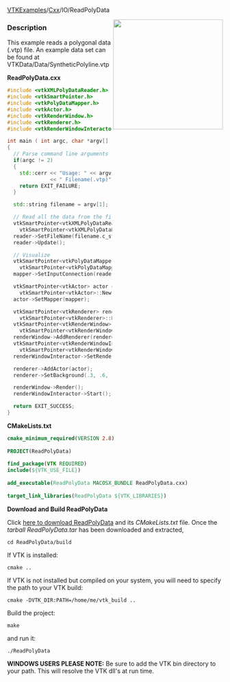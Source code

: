 [VTKExamples](/home/)/[Cxx](/Cxx)/IO/ReadPolyData

<img align="right" src="https://github.com/lorensen/VTKExamples/blob/gh-pages/Testing/Baseline/IO/TestReadPolyData.png?raw=true" width="256" />

### Description
This example reads a polygonal data (.vtp) file.
An example data set can be found at VTKData/Data/SyntheticPolyline.vtp

**ReadPolyData.cxx**
```c++
#include <vtkXMLPolyDataReader.h>
#include <vtkSmartPointer.h>
#include <vtkPolyDataMapper.h>
#include <vtkActor.h>
#include <vtkRenderWindow.h>
#include <vtkRenderer.h>
#include <vtkRenderWindowInteractor.h>

int main ( int argc, char *argv[] )
{
  // Parse command line arguments
  if(argc != 2)
  {
    std::cerr << "Usage: " << argv[0]
              << " Filename(.vtp)" << std::endl;
    return EXIT_FAILURE;
  }

  std::string filename = argv[1];

  // Read all the data from the file
  vtkSmartPointer<vtkXMLPolyDataReader> reader =
    vtkSmartPointer<vtkXMLPolyDataReader>::New();
  reader->SetFileName(filename.c_str());
  reader->Update();

  // Visualize
  vtkSmartPointer<vtkPolyDataMapper> mapper =
    vtkSmartPointer<vtkPolyDataMapper>::New();
  mapper->SetInputConnection(reader->GetOutputPort());

  vtkSmartPointer<vtkActor> actor =
    vtkSmartPointer<vtkActor>::New();
  actor->SetMapper(mapper);

  vtkSmartPointer<vtkRenderer> renderer =
    vtkSmartPointer<vtkRenderer>::New();
  vtkSmartPointer<vtkRenderWindow> renderWindow =
    vtkSmartPointer<vtkRenderWindow>::New();
  renderWindow->AddRenderer(renderer);
  vtkSmartPointer<vtkRenderWindowInteractor> renderWindowInteractor =
    vtkSmartPointer<vtkRenderWindowInteractor>::New();
  renderWindowInteractor->SetRenderWindow(renderWindow);

  renderer->AddActor(actor);
  renderer->SetBackground(.3, .6, .3); // Background color green

  renderWindow->Render();
  renderWindowInteractor->Start();

  return EXIT_SUCCESS;
}
```
**CMakeLists.txt**
```cmake
cmake_minimum_required(VERSION 2.8)
 
PROJECT(ReadPolyData)
 
find_package(VTK REQUIRED)
include(${VTK_USE_FILE})
 
add_executable(ReadPolyData MACOSX_BUNDLE ReadPolyData.cxx)
 
target_link_libraries(ReadPolyData ${VTK_LIBRARIES})
```

**Download and Build ReadPolyData**

Click [here to download ReadPolyData](https://github.com/lorensen/VTKWikiExamplesTarballs/raw/master/ReadPolyData.tar) and its *CMakeLists.txt* file.
Once the *tarball ReadPolyData.tar* has been downloaded and extracted,
```
cd ReadPolyData/build 
```
If VTK is installed:
```
cmake ..
```
If VTK is not installed but compiled on your system, you will need to specify the path to your VTK build:
```
cmake -DVTK_DIR:PATH=/home/me/vtk_build ..
```
Build the project:
```
make
```
and run it:
```
./ReadPolyData
```
**WINDOWS USERS PLEASE NOTE:** Be sure to add the VTK bin directory to your path. This will resolve the VTK dll's at run time.

